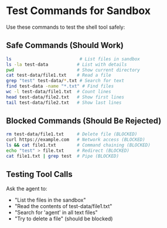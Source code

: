 # Test Commands for Sandbox

Use these commands to test the shell tool safely:

## Safe Commands (Should Work)

```bash
ls                          # List files in sandbox
ls -la test-data           # List with details
pwd                        # Show current directory
cat test-data/file1.txt    # Read a file
grep "test" test-data/*.txt # Search for text
find test-data -name "*.txt" # Find files
wc -l test-data/file1.txt  # Count lines
head test-data/file2.txt   # Show first lines
tail test-data/file2.txt   # Show last lines
```

## Blocked Commands (Should Be Rejected)

```bash
rm test-data/file1.txt     # Delete file (BLOCKED)
curl https://example.com   # Network access (BLOCKED)
ls && cat file1.txt        # Command chaining (BLOCKED)
echo "test" > file.txt     # Redirect (BLOCKED)
cat file1.txt | grep test  # Pipe (BLOCKED)
```

## Testing Tool Calls

Ask the agent to:
- "List the files in the sandbox"
- "Read the contents of test-data/file1.txt"
- "Search for 'agent' in all text files"
- "Try to delete a file" (should be blocked)

